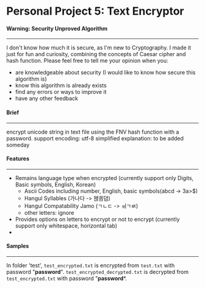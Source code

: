 # Personal Project 5: Text Encryptor
#### Warning: Security Unproved Algorithm
----------------
I don't know how much it is secure, as I'm new to Cryptography.
I made it just for fun and curiosity, combining the concepts of Caesar cipher and hash function.
Please feel free to tell me your opinion when you:
-   are knowledgeable about security (I would like to know how secure this algorithm is)
-   know this algorithm is already exists
-   find any errors or ways to improve it
-   have any other feedback
    
#### Brief
------------------
encrypt unicode string in text file using the FNV hash function with a password.
support encoding: utf-8
simplified explanation: to be added someday

#### Features
---------------
- Remains language type when encrypted (currently support only Digits, Basic symbols, English, Korean)
    * Ascii Codes including number, English, basic symbols(abcd -> 3a>$)
    * Hangul Syllables (가나다 -> 왢킘뎝)
    * Hangul Compatability Jamo (ㄱㄴㄷ -> ㆌㄱㅶ)
    * other letters: ignore
- Provides options on letters to encrypt or not to encrypt (currently support only whitespace, horizontal tab) 
- 
#### Samples
-------------------------------------------------------
In folder 'test',
`test_encrypted.txt` is encrypted from `test.txt` with password "**password**".
`test_encrypted_decrypted.txt` is decrypted from `test_encrypted.txt` with password "**password***.
